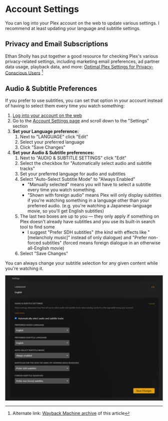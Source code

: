 # Account Settings
You can log into your Plex account on the web to update various settings. I recommend at least updating your language and subtitle settings.

## Privacy and Email Subscriptions

Ethan Sholly has put together a good resource for checking Plex's various privacy-related settings, including marketing email preferences, ad partner data usage, playback data, and more: [Optimal Plex Settings for Privacy-Conscious Users](https://selfh.st/plex-privacy-settings/) [^1]

## Audio & Subtitle Preferences
If you prefer to use subtitles, you can set that option in your account instead of having to select them every time you watch something:

  1. [Log into your account on the web](https://app.plex.tv/desktop/#!/login)
  2. Go to the [Account Settings page](https://app.plex.tv/desktop/#!/settings/account) and scroll down to the "Settings" section
  3. **Set your Language preference:**
     1. Next to "LANGUAGE" click "Edit"
     2. Select your preferred language
     3. Click "Save Changes" 
  4. **Set your Audio & Subtitle preferences:**
     1. Next to "AUDIO & SUBTITLE SETTINGS" click "Edit"
     2. Select the checkbox for "Automatically select audio and subtitle tracks"
     3. Set your preferred language for audio and subtitles
     4. Select "Auto-Select Subtitle Mode" to "Always Enabled"
        * "Manually selected" means you will have to select a subtitle every time you watch something.
        * "Shown with foreign audio" means Plex will only display subtitles if you're watching something in a language other than your preferred audio. (e.g. you're watching a Japanese-language movie, so you'll get English subtitles)
     5. The last two boxes are up to you — they only apply if something on Plex doesn't already have subtitles and you use its built-in search tool to find some
        * I suggest "Prefer SDH subtitles" (the kind with effects like "[melancholy music]" instead of only dialogue) and "Prefer non-forced subtitles" (forced means foreign dialogue in an otherwise all-English movie)
     6. Select "Save Changes"

You can always change your subtitle selection for any given content while you're watching it.

![Subtitle settings: English, Always enabled, Prefer SDH and Prefer Forced](/assets/subtitle-settings.png)


[^1]: Alternate link: [Wayback Machine archive](https://web.archive.org/web/20250530171740/https://selfh.st/post/plex-privacy-settings/) of this article
